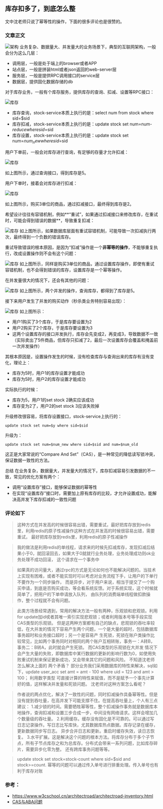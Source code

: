 ## 库存扣多了，到底怎么整
文中沈老师只说了幂等性的操作，下面的很多评论也是很赞的。
### 文章正文
![架构](https://github.com/weifansym/dbDoc/blob/master/images/mysql/set001.png)
业务复杂、数据量大、并发量大的业务场景下，典型的互联网架构，一般会分为这么几层：
* 调用层，一般是处于端上的browser或者APP
* 站点层，一般是拼装html或者json返回的web-server层
* 服务层，一般是提供RPC调用接口的service层
* 数据层，提供固化数据存储的db

对于库存业务，一般有个库存服务，提供库存的查询、扣减、设置等RPC接口：

![库存](https://github.com/weifansym/dbDoc/blob/master/images/mysql/set002.png)
* 库存查询，stock-service本质上执行的是：select num from stock where sid=$sid
* 库存扣减，stock-service本质上执行的是：update stock set num=num-$reduce where sid=$sid
* 库存设置，stock-service本质上执行的是：update stock set num=$num_new where sid=$sid

用户下单前，一般会对库存进行查询，有足够的存量才允许扣减：

![库存](https://github.com/weifansym/dbDoc/blob/master/images/mysql/set003.png)

如上图所示，通过查询接口，得到库存是5。

用户下单时，接着会对库存进行扣减：

![库存](https://github.com/weifansym/dbDoc/blob/master/images/mysql/set004.png)

如上图所示，购买3单位的商品，通过扣减接口，最终得到库存是2。

希望设计往往有容错机制，例如**“重试”，如果通过扣减接口来修改库存，在重试时，可能会得到错误的数据**，导致重复扣减：

![库存](https://github.com/weifansym/dbDoc/blob/master/images/mysql/set005.png)
如上图所示，如果数据库层面有重试容错机制，可能导致一次扣减执行两次，最终得到一个负数的错误库存。

重试导致错误的根本原因，是因为“扣减”操作是一个**非幂等的操作**，不能够重复执行，改成设置操作则不会有这个问题：

![库存](https://github.com/weifansym/dbDoc/blob/master/images/mysql/set006.png)
如上图所示，同样是购买3单位的商品，通过设置库存操作，即使有重试容错机制，也不会得到错误的库存，设置库存是一个幂等操作。

在并发量很大的情况下，还会有其他的问题：

![库存](https://github.com/weifansym/dbDoc/blob/master/images/mysql/set007.png)
如上图所示，两个并发的操作，查询库存，都得到了库存是5。

接下来用户发生了并发的购买动作（秒杀类业务特别容易出现）：

![库存](https://github.com/weifansym/dbDoc/blob/master/images/mysql/set008.png)
如上图所示：
* 用户1购买了3个库存，于是库存要设置为2
* 用户2购买了2个库存，于是库存要设置为3
* 这两个设置库存的接口并发执行，库存会先变成2，再变成3，导致数据不一致（实际卖出了5件商品，但库存只扣减了2，最后一次设置库存会覆盖和掩盖前一次并发操作）

其根本原因是，设置操作发生的时候，没有检查库存与查询出来的库存有没有变化，理论上：
* 库存为5时，用户1的库存设置才能成功
* 库存为5时，用户2的库存设置才能成功

实际执行的时候：
* 库存为5，用户1的set stock 2确实应该成功
* 库存变为2了，用户2的set stock 3应该失败掉

升级修改很容易，将库存设置接口，stock-service上执行的：
```
update stock set num=$y where sid=$sid
```
升级为：
```
update stock set num=$num_new where sid=$sid and num=$num_old
```
这正是大家常说的“Compare And Set”（CAS），是一种常见的降低读写锁冲突，保证数据一致性的方法。

总结
在业务复杂，数据量大，并发量大的情况下，库存扣减容易引发数据的不一致，常见的优化方案有两个：
* 调用“设置库存”接口，能够保证数据的幂等性
* 在实现“设置库存”接口时，需要加上原有库存的比较，才允许设置成功，能解决高并发下库存扣减的一致性问题
### 评论如下
> 这种方式在并发高的时候很容易出错，需要重试，最好把库存放到redis里，利用redis的原子性减操作这种方式在并发高的时候很容易出错，需要重试，
最好把库存放到redis里，利用redis的原子性减操作

> 我的做法是利用redis的单线程，请求来的时候先扣减库存，发现扣减后结果小于0，就回滚回去，如果大于0就就行业务处理，业务处理成功则ok业务处理不成功回滚，
这个请求在一个事务中

> 如果真的访问量大，通过rpc的方式是无论如何也不能解决问题的。当技术上实现有困难，或者不能实现时可以考虑对业务流程下手，让用户的下单行不要作为一个同步操作，
而是异步，对于用户来说，相当于提交了一个购买申请，到底是否购买成功，等会看系统反馈。对于系统实现，这个时候就简单了，把用户的下单申请放入队列，
由队列的消费端单线程做扣款操作，整个过程就不会有问题。

> 此类方场景经常遇到，常用的解决方法一般有两种，乐观锁和悲观锁。利用for update加id戓者其唯一索引实现悲观锁；戓者利用版本号等手段实现CAS类型的乐观锁。
但是这两种方案都有自己的缺点，悲观锁的吞吐率较低，在大并发的情况下容易产生两个问题，一个是大量的超时，包括数据库事务超时和业务接口超时；另一个是容易产
生死锁，死锁在账户类操作比较常见，比如两个事务同时对相同的两个账户互相转账，事务一：A转B，事务二：B转A，此时就会产生死锁。 而CAS类型的乐观锁在大并发
情况下会产生大量的失败，即数据库中某行数据的更新的影响行数为0，如使用失败重试机制来保证更新成功，又会带来其它的问题和风险。 不知道沈老师怎么解决上面的
两个矛盾？ 部分业务我们采用数据库的特性来解决，sql如下，update user_acc set amt = amt - 100 where uid = 123 and amt > 100； 利用数字类型
可直接计算的特性来赋值，而不是赋予一个事先计算好的值，这样解决并发量和死锁问题。 沈老师对这种方案怎么看呢？

> 作者说的两点优化，解决了一致性的问题，同时扣减操作具备幂等性。但是没有提到吞吐量，在高并发下可能支撑不住。在提高吞吐量上，个人有三点建议：
1.减少锁的时间。需要牺牲幂等性，整个扣减操作事务就是数据库本地操作，查询扣减和设置三步合成一步，中间没有网络请求。这样会增加几个数量级的吞吐量。 
2.利用缓存。缓存没有固化是不可靠的。可以通过写日志记录操作。写日志比写库快，尤其数据库热点数据。库存记录在缓存，更新数据同步写日志。
异步合并日志和更新。重启时缓存失效，读日志恢复。 
3.水平扩展。这是解决这个问题的根本方法。将库存分布于多个子节点，所有子节点库存之和为总库存。分布式会带来一系列问题，比如库存碎片，需要异步化零为整。
还有跨库事务问题等等。

> update stock set stock=stock-count where sid=$sid and stock>=count. 幂等的问题可以通过传入单号进行排重处理。传入单号也有利于库存对账

### 参考：
* https://www.w3cschool.cn/architectroad/architectroad-inventory.html
* [CAS与ABA问题](https://www.w3cschool.cn/architectroad/architectroad-cas-optimization.html)
